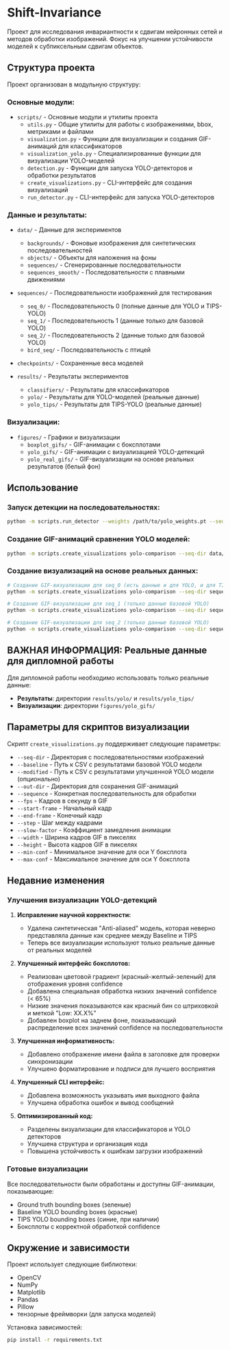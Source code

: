 # Shift-Invariance

Проект для исследования инвариантности к сдвигам нейронных сетей и методов обработки изображений. Фокус на улучшении устойчивости моделей к субпиксельным сдвигам объектов.

## Структура проекта

Проект организован в модульную структуру:

### Основные модули:
- `scripts/` - Основные модули и утилиты проекта
  - `utils.py` - Общие утилиты для работы с изображениями, bbox, метриками и файлами
  - `visualization.py` - Функции для визуализации и создания GIF-анимаций для классификаторов
  - `visualization_yolo.py` - Специализированные функции для визуализации YOLO-моделей
  - `detection.py` - Функции для запуска YOLO-детекторов и обработки результатов
  - `create_visualizations.py` - CLI-интерфейс для создания визуализаций
  - `run_detector.py` - CLI-интерфейс для запуска YOLO-детекторов

### Данные и результаты:
- `data/` - Данные для экспериментов
  - `backgrounds/` - Фоновые изображения для синтетических последовательностей
  - `objects/` - Объекты для наложения на фоны
  - `sequences/` - Сгенерированные последовательности
  - `sequences_smooth/` - Последовательности с плавными движениями

- `sequences/` - Последовательности изображений для тестирования
  - `seq_0/` - Последовательность 0 (полные данные для YOLO и TIPS-YOLO)
  - `seq_1/` - Последовательность 1 (данные только для базовой YOLO)
  - `seq_2/` - Последовательность 2 (данные только для базовой YOLO)
  - `bird_seq/` - Последовательность с птицей

- `checkpoints/` - Сохраненные веса моделей

- `results/` - Результаты экспериментов
  - `classifiers/` - Результаты для классификаторов
  - `yolo/` - Результаты для YOLO-моделей (реальные данные)
  - `yolo_tips/` - Результаты для TIPS-YOLO (реальные данные)

### Визуализации:
- `figures/` - Графики и визуализации
  - `boxplot_gifs/` - GIF-анимации с боксплотами
  - `yolo_gifs/` - GIF-анимации с визуализацией YOLO-детекций
  - `yolo_real_gifs/` - GIF-визуализации на основе реальных результатов (белый фон)

## Использование

### Запуск детекции на последовательностях:

```bash
python -m scripts.run_detector --weights /path/to/yolo_weights.pt --seq-dir data/sequences --out-dir results/yolo
```

### Создание GIF-анимаций сравнения YOLO моделей:

```bash
python -m scripts.create_visualizations yolo-comparison --seq-dir data/sequences --baseline results/yolo/baseline --modified results/yolo_tips/tips --out-dir figures/yolo_gifs
```

### Создание визуализаций на основе реальных данных:

```bash
# Создание GIF-визуализации для seq_0 (есть данные и для YOLO, и для TIPS-YOLO)
python -m scripts.create_visualizations yolo-comparison --seq-dir sequences/seq_0 --baseline results/yolo/baseline_seq_0.csv --modified results/yolo_tips/tips_seq_0.csv --out-dir figures/yolo_gifs

# Создание GIF-визуализации для seq_1 (только данные базовой YOLO)
python -m scripts.create_visualizations yolo-comparison --seq-dir sequences/seq_1 --baseline results/yolo/baseline_seq_1.csv --out-dir figures/yolo_gifs

# Создание GIF-визуализации для seq_2 (только данные базовой YOLO)
python -m scripts.create_visualizations yolo-comparison --seq-dir sequences/seq_2 --baseline results/yolo/baseline_seq_2.csv --out-dir figures/yolo_gifs
```

## ВАЖНАЯ ИНФОРМАЦИЯ: Реальные данные для дипломной работы

Для дипломной работы необходимо использовать только реальные данные:

- **Результаты**: директории `results/yolo/` и `results/yolo_tips/`
- **Визуализации**: директории `figures/yolo_gifs/` 

## Параметры для скриптов визуализации

Скрипт `create_visualizations.py` поддерживает следующие параметры:

- `--seq-dir` - Директория с последовательностями изображений
- `--baseline` - Путь к CSV с результатами базовой YOLO модели
- `--modified` - Путь к CSV с результатами улучшенной YOLO модели (опционально)
- `--out-dir` - Директория для сохранения GIF-анимаций
- `--sequence` - Конкретная последовательность для обработки
- `--fps` - Кадров в секунду в GIF
- `--start-frame` - Начальный кадр
- `--end-frame` - Конечный кадр
- `--step` - Шаг между кадрами
- `--slow-factor` - Коэффициент замедления анимации
- `--width` - Ширина кадров GIF в пикселях
- `--height` - Высота кадров GIF в пикселях
- `--min-conf` - Минимальное значение для оси Y боксплота
- `--max-conf` - Максимальное значение для оси Y боксплота

## Недавние изменения

### Улучшения визуализации YOLO-детекций

1. **Исправление научной корректности:**
   - Удалена синтетическая "Anti-aliased" модель, которая неверно представляла данные как среднее между Baseline и TIPS
   - Теперь все визуализации используют только реальные данные от реальных моделей

2. **Улучшенный интерфейс боксплотов:**
   - Реализован цветовой градиент (красный-желтый-зеленый) для отображения уровня confidence
   - Добавлена специальная обработка низких значений confidence (< 65%)
   - Низкие значения показываются как красный бин со штриховкой и меткой "Low: XX.X%"
   - Добавлен boxplot на заднем фоне, показывающий распределение всех значений confidence на последовательности

3. **Улучшенная информативность:**
   - Добавлено отображение имени файла в заголовке для проверки синхронизации
   - Улучшено форматирование и подписи для лучшего восприятия

4. **Улучшенный CLI интерфейс:**
   - Добавлена возможность указывать имя выходного файла
   - Улучшена обработка ошибок и вывод сообщений

5. **Оптимизированный код:**
   - Разделены визуализации для классификаторов и YOLO детекторов
   - Улучшена структура и организация кода
   - Повышена устойчивость к ошибкам загрузки изображений

### Готовые визуализации

Все последовательности были обработаны и доступны GIF-анимации, показывающие:
- Ground truth bounding boxes (зеленые)
- Baseline YOLO bounding boxes (красные) 
- TIPS YOLO bounding boxes (синие, при наличии)
- Боксплоты с корректной обработкой confidence

## Окружение и зависимости

Проект использует следующие библиотеки:
- OpenCV
- NumPy
- Matplotlib
- Pandas
- Pillow
- тензорные фреймворки (для запуска моделей)

Установка зависимостей:
```bash
pip install -r requirements.txt
``` 